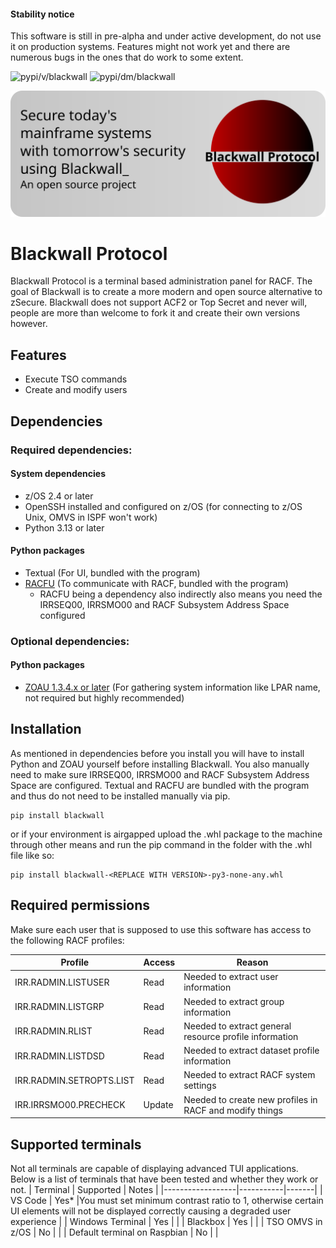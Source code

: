 #### Stability notice
This software is still in pre-alpha and under active development, do not use it on production systems. Features might not work yet and there are numerous bugs in the ones that do work to some extent.

![pypi/v/blackwall](https://badgen.net/pypi/v/blackwall) ![pypi/dm/blackwall](https://badgen.net/pypi/dm/blackwall) 

![Blackwall Logo](blackwall_banner.svg)
# Blackwall Protocol
Blackwall Protocol is a terminal based administration panel for RACF. The goal of Blackwall is to create a more modern and open source alternative to zSecure. Blackwall does not support ACF2 or Top Secret and never will, people are more than welcome to fork it and create their own versions however.

## Features
- Execute TSO commands
- Create and modify users

## Dependencies
### Required dependencies:
#### System dependencies
- z/OS 2.4 or later
- OpenSSH installed and configured on z/OS (for connecting to z/OS Unix, OMVS in ISPF won't work)
- Python 3.13 or later
#### Python packages
- Textual (For UI, bundled with the program)
- [RACFU](https://github.com/ambitus/racfu) (To communicate with RACF, bundled with the program)
  - RACFU being a dependency also indirectly also means you need the IRRSEQ00, IRRSMO00 and RACF Subsystem Address Space configured

### Optional dependencies:
#### Python packages
- [ZOAU 1.3.4.x or later](https://www.ibm.com/docs/en/zoau/1.3.x) (For gathering system information like LPAR name, not required but highly recommended)

## Installation
As mentioned in dependencies before you install you will have to install Python and ZOAU yourself before installing Blackwall. You also manually need to make sure IRRSEQ00, IRRSMO00 and RACF Subsystem Address Space are configured. Textual and RACFU are bundled with the program and thus do not need to be installed manually via pip.

```
pip install blackwall
```
or if your environment is airgapped upload the .whl package to the machine through other means and run the pip command in the folder with the .whl file like so:
```
pip install blackwall-<REPLACE WITH VERSION>-py3-none-any.whl 
```

## Required permissions
Make sure each user that is supposed to use this software has access to the following RACF profiles:

| Profile             | Access | Reason |
|---------------------|--------|--------|
| IRR.RADMIN.LISTUSER | Read   |Needed to extract user information       |
| IRR.RADMIN.LISTGRP  | Read   |Needed to extract group information       |
| IRR.RADMIN.RLIST    | Read   |Needed to extract general resource profile information       |
| IRR.RADMIN.LISTDSD   | Read   |Needed to extract dataset profile information     |
| IRR.RADMIN.SETROPTS.LIST | Read   |Needed to extract RACF system settings     |
| IRR.IRRSMO00.PRECHECK    | Update   |Needed to create new profiles in RACF and modify things     |

## Supported terminals
Not all terminals are capable of displaying advanced TUI applications. Below is a list of terminals that have been tested and whether they work or not.
| Terminal         | Supported | Notes |
|------------------|-----------|-------|
| VS Code          | Yes*          |You must set minimum contrast ratio to 1, otherwise certain UI elements will not be displayed correctly causing a degraded user experience       |
| Windows Terminal | Yes          |       |
| Blackbox         | Yes          |       |
| TSO OMVS in z/OS | No          |       |
| Default terminal on Raspbian | No          |       |